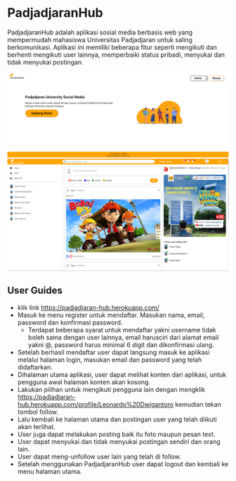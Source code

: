 # PadjadjaranHub

PadjadjaranHub adalah aplikasi sosial media berbasis web yang mempermudah mahasiswa Universitas Padjadjaran untuk saling berkomunikasi. Aplikasi ini memiliki beberapa fitur seperti mengikuti dan berhenti mengikuti user lainnya, memperbaiki status pribadi, menyukai dan tidak menyukai postingan.

![GUI](images/LandingPage.png) 
![GUI2](images/Beranda.png)

## User Guides

* klik link https://padjadjaran-hub.herokuapp.com/ 
* Masuk ke menu register untuk mendaftar. Masukan nama, email, password dan konfirmasi password. 
    - Terdapat beberapa syarat untuk mendaftar yakni username tidak boleh sama dengan user lainnya, email harusciri dari alamat email yakni @, password harus minimal 6 digit dan dikonfirmasi ulang.
* Setelah berhasil mendaftar user dapat langsung masuk ke aplikasi melalui halaman login, masukan email dan password yang telah didaftarkan.
* Dihalaman utama aplikasi, user dapat melihat konten dari aplikasi, untuk pengguna awal halaman konten akan kosong.
* Lakukan pilihan untuk mengikuti pengguna lain dengan mengklik https://padjadjaran-hub.herokuapp.com/profile/Leonardo%20Dwigantoro kemudian tekan tombol follow.
* Lalu kembali ke halaman utama dan postingan user yang telah diikuti akan terlihat.
* User juga dapat melakukan posting baik itu foto maupun pesan text.
* User dapat menyukai dan tidak menyukai postingan sendiri dan orang lain.
* User dapat meng-unfollow user lain yang telah di follow.
* Setelah menggunakan PadjadjaranHub user dapat logout dan kembali ke menu halaman utama.
